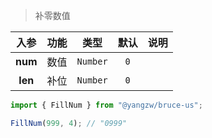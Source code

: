 > 补零数值

入参|功能|类型|默认|说明
:-:|:-:|:-:|:-:|-
**num**|数值|`Number`|`0`
**len**|补位|`Number`|`0`

```js
import { FillNum } from "@yangzw/bruce-us";

FillNum(999, 4); // "0999"
```